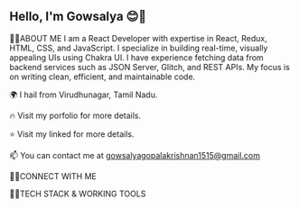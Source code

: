 ## Hello, I'm Gowsalya  😊👋

<!--
**Gowsalya-Gopalakrishnan/gowsalya-gopalakrishnan** is a ✨ _special_ ✨ repository because its `README.md` (this file) appears on your GitHub profile.

Here are some ideas to get you started:

- 🔭 I’m currently working on ...
- 🌱 I’m currently learning ...
- 👯 I’m looking to collaborate on ...
- 🤔 I’m looking for help with ...
- 💬 Ask me about ...
- 📫 How to reach me: ...
- 😄 Pronouns: ...
- ⚡ Fun fact: ...
-->
👨‍💻ABOUT ME
I am a React Developer with expertise in React, Redux, HTML, CSS, and JavaScript. I specialize in building real-time, visually appealing UIs using Chakra UI. I have experience fetching data from backend services such as JSON Server, Glitch, and REST APIs. My focus is on writing clean, efficient, and maintainable code.

🌍 I hail from Virudhunagar, Tamil Nadu.

🔥 Visit my porfolio for more details.

⭐ Visit my linked for more details.

📫 You can contact me at gowsalyagopalakrishnan1515@gmail.com

👨‍💻CONNECT WITH ME
  

👨‍💻TECH STACK & WORKING TOOLS

